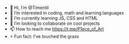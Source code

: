 - 👋 Hi, I’m @Timentil
- 👀 I’m interested in coding, math and learning languages
- 🌱 I’m currently learning JS, CSS and HTML
- 💞️ I’m looking to collaborate on cool projects
- 📫 How to reach me https://t.me/P1ece_of_Art
- ⚡ Fun fact: I've touched the grass

<!---
Timentil/Timentil is a ✨ special ✨ repository because its `README.md` (this file) appears on your GitHub profile.
You can click the Preview link to take a look at your changes.
--->
